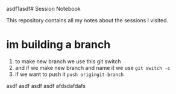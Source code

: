 asdf1asdf# Session Notebook

This repository contains all my notes about the sessions I visited.

# im building a branch

1. to make new branch we use this git switch
2. and if we make new branch and name it we use `git switch -c`
3. if we want to push it `push origingit-branch`


asdf
asdf
asdf
asdf
afdsdafdafs
